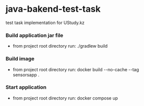 # java-bakend-test-task
test task implementation for UStudy.kz

### Build application jar file

- from project root directory run: ./gradlew build

### Build image

- from project root directory run: docker build --no-cache --tag sensorsapp .

### Start application

- from project root directory run: docker compose up